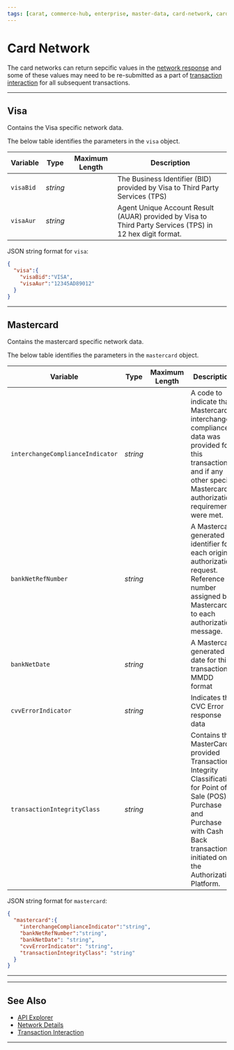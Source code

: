 ```yaml
---
tags: [carat, commerce-hub, enterprise, master-data, card-network, card-brand, card-scheme, visa, mastercard, amex, discover]
---
```


# Card Network

The card networks can return sepcific values in the [network response](?path=docs/Resources/Master-Data/Network-Details.md) and some of these values may need to be re-submitted as a part of [transaction interaction](?path=docs/Resources/Master-Data/Transaction-Interaction.md) for all subsequent transactions.

---

## Visa

Contains the Visa specific network data.

<!--
type: tab
title: VISA
-->

The below table identifies the parameters in the `visa` object.

|Variable |Type| Maximum Length | Description|
|------|--------|-------|----------------|
| `visaBid` | *string* |  | The Business Identifier (BID) provided by Visa to Third Party Services (TPS) |
| `visaAur` | *string* |  | Agent Unique Account Result (AUAR) provided by Visa to Third Party Services (TPS) in 12 hex digit format. |

<!--
type: tab
title: JSON Example
-->

JSON string format for `visa`:

```json
{
  "visa":{
    "visaBid":"VISA",
    "visaAur":"12345AD89012"
  }
}
```

<!-- type: tab-end -->

---

## Mastercard

Contains the mastercard specific network data.

<!--
type: tab
title: Mastercard
-->

The below table identifies the parameters in the `mastercard` object.

|Variable |Type| Maximum Length | Description|
|------|--------|-------|----------------|
| `interchangeComplianceIndicator` | *string* |  | A code to indicate that Mastercard interchange compliance data was provided for this transaction, and if any other special Mastercard authorization requirements were met. |
| `bankNetRefNumber` | *string* |  | A Mastercard generated identifier for each original authorization request. Reference number assigned by Mastercard to each authorization message. |
| `bankNetDate` | *string* |  | A Mastercard generated date for this transaction. MMDD format |
| `cvvErrorIndicator` | *string* |  | Indicates the CVC Error response data |
| `transactionIntegrityClass` | *string* |  | Contains the MasterCard provided Transaction Integrity Classification for Point of Sale (POS) Purchase and Purchase with Cash Back transactions initiated on the Authorization Platform. |


<!--
type: tab
title: JSON Example
-->

JSON string format for `mastercard`:

```json
{
  "mastercard":{
    "interchangeComplianceIndicator":"string",
    "bankNetRefNumber":"string",
    "bankNetDate": "string",
    "cvvErrorIndicator": "string",
    "transactionIntegrityClass": "string"
  }
}
```

<!-- type: tab-end -->

---

<!---
## Amex (American Expresss)
## Discover

-->

---

## See Also
- [API Explorer](../api/?type=post&path=/payments/v1/charges)
- [Network Details](?path=docs/Resources/Master-Data/Network-Details.md)
- [Transaction Interaction](?path=docs/Resources/Master-Data/Transaction-Interaction.md)


---